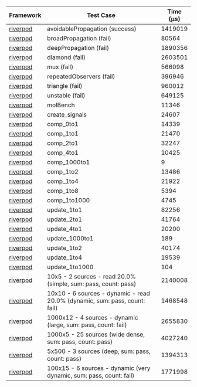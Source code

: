 | Framework | Test Case | Time (μs) |
| --- | --- | --- |
| [riverpod](https://github.com/rrousselGit/riverpod) | avoidablePropagation (success) | 1419019 |
| [riverpod](https://github.com/rrousselGit/riverpod) | broadPropagation (fail) | 80564 |
| [riverpod](https://github.com/rrousselGit/riverpod) | deepPropagation (fail) | 1890356 |
| [riverpod](https://github.com/rrousselGit/riverpod) | diamond (fail) | 2603501 |
| [riverpod](https://github.com/rrousselGit/riverpod) | mux (fail) | 566098 |
| [riverpod](https://github.com/rrousselGit/riverpod) | repeatedObservers (fail) | 396946 |
| [riverpod](https://github.com/rrousselGit/riverpod) | triangle (fail) | 960012 |
| [riverpod](https://github.com/rrousselGit/riverpod) | unstable (fail) | 649125 |
| [riverpod](https://github.com/rrousselGit/riverpod) | molBench | 11346 |
| [riverpod](https://github.com/rrousselGit/riverpod) | create_signals | 24607 |
| [riverpod](https://github.com/rrousselGit/riverpod) | comp_0to1 | 14339 |
| [riverpod](https://github.com/rrousselGit/riverpod) | comp_1to1 | 21470 |
| [riverpod](https://github.com/rrousselGit/riverpod) | comp_2to1 | 32247 |
| [riverpod](https://github.com/rrousselGit/riverpod) | comp_4to1 | 10425 |
| [riverpod](https://github.com/rrousselGit/riverpod) | comp_1000to1 | 9 |
| [riverpod](https://github.com/rrousselGit/riverpod) | comp_1to2 | 13486 |
| [riverpod](https://github.com/rrousselGit/riverpod) | comp_1to4 | 21922 |
| [riverpod](https://github.com/rrousselGit/riverpod) | comp_1to8 | 5394 |
| [riverpod](https://github.com/rrousselGit/riverpod) | comp_1to1000 | 4745 |
| [riverpod](https://github.com/rrousselGit/riverpod) | update_1to1 | 82256 |
| [riverpod](https://github.com/rrousselGit/riverpod) | update_2to1 | 41764 |
| [riverpod](https://github.com/rrousselGit/riverpod) | update_4to1 | 20200 |
| [riverpod](https://github.com/rrousselGit/riverpod) | update_1000to1 | 189 |
| [riverpod](https://github.com/rrousselGit/riverpod) | update_1to2 | 40174 |
| [riverpod](https://github.com/rrousselGit/riverpod) | update_1to4 | 19539 |
| [riverpod](https://github.com/rrousselGit/riverpod) | update_1to1000 | 104 |
| [riverpod](https://github.com/rrousselGit/riverpod) | 10x5 - 2 sources - read 20.0% (simple, sum: pass, count: pass) | 2140008 |
| [riverpod](https://github.com/rrousselGit/riverpod) | 10x10 - 6 sources - dynamic - read 20.0% (dynamic, sum: pass, count: fail) | 1468548 |
| [riverpod](https://github.com/rrousselGit/riverpod) | 1000x12 - 4 sources - dynamic (large, sum: pass, count: fail) | 2655830 |
| [riverpod](https://github.com/rrousselGit/riverpod) | 1000x5 - 25 sources (wide dense, sum: pass, count: pass) | 4027240 |
| [riverpod](https://github.com/rrousselGit/riverpod) | 5x500 - 3 sources (deep, sum: pass, count: pass) | 1394313 |
| [riverpod](https://github.com/rrousselGit/riverpod) | 100x15 - 6 sources - dynamic (very dynamic, sum: pass, count: fail) | 1771998 |
